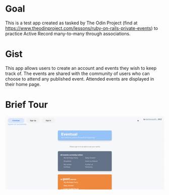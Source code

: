 # Goal
This is a test app created as tasked by The Odin Project (find at 
https://www.theodinproject.com/lessons/ruby-on-rails-private-events)
to practice Active Record many-to-many through associations. 

# Gist
This app allows users to create an account and events they wish to 
keep track of. The events are shared with the community of users who 
can choose to attend any published event. Attended events are displayed
in their home page. 

# Brief Tour
![](https://github.com/Rattlehead90/private-events/blob/abd671237ad85761b0a756b87821ae70ee7835ff/private-events-demo.gif)

